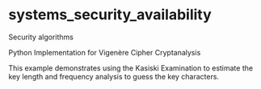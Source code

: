 # systems_security_availability
Security algorithms

Python Implementation for Vigenère Cipher Cryptanalysis

This example demonstrates using the Kasiski Examination to estimate the key length and frequency analysis to guess the key characters.
